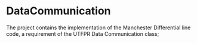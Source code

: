 # DataCommunication
 The project contains the implementation of the Manchester Differential line code, a requirement of the UTFPR Data Communication class;
